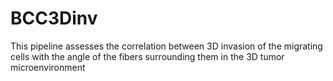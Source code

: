 # BCC3Dinv
This pipeline assesses the correlation between 3D invasion of the migrating cells with the angle of the fibers surrounding them in the 3D tumor microenvironment
